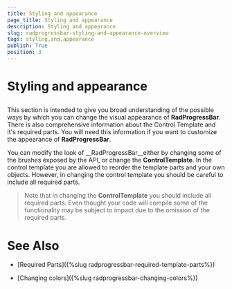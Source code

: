 ```yaml
---
title: Styling and appearance
page_title: Styling and appearance
description: Styling and appearance
slug: radprogressbar-styling-and-appearance-overview
tags: styling,and,appearance
publish: True
position: 3
---
```


# Styling and appearance



## 

This section is intended to give you broad understanding of the possible ways by which you can change the visual appearance of __RadProgressBar__. There is also comprehensive information about the Control Template and it's required parts. You will need this information if you want to customize the appearance of __RadProgressBar__. 

You can modify the look of __RadProgressBar__either by changing some of the brushes exposed by the API, 
        or change the __ControlTemplate__. In the control template you are allowed to reorder the template parts 
        and your own objects. However, in changing the control template you should be careful to include all required parts.

>Note that in changing the __ControlTemplate__ you should include all required parts. 
          Even thought your code will compile some of the functionality may be subject to impact due to the omission of the required parts. 



# See Also

 * [Required Parts]({%slug radprogressbar-required-template-parts%})

 * [Changing colors]({%slug radprogressbar-changing-colors%})
